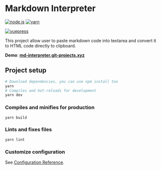 # **Markdown Interpreter**

[![node.js](https://img.shields.io/static/v1?label=Node.js&message=v11.15&color=339933&style=flat-square&logo=node.js&logoColor=ffffff)](https://nodejs.org/en)
[![yarn](https://img.shields.io/static/v1?label=Yarn&message=v1.22&color=2C8EBB&style=flat-square&logo=yarn&logoColor=ffffff)](https://yarnpkg.com/lang/en/)

[![vuepress](https://img.shields.io/static/v1?label=Vue.js&message=v2.6&color=4FC08D&style=flat-square&logo=vue.js&logoColor=ffffff)](https://vuejs.org/)

This project allow user to paste markdown code into textarea and convert it to HTML code directly to clipboard.

**Demo**: [**md-interpreter.git-projects.xyz**](http://md-interpreter.git-projects.xyz)

## Project setup
```bash
# Download dependencies, you can use npm install too
yarn
# Compiles and hot-reloads for development
yarn dev
```

### Compiles and minifies for production
```
yarn build
```

### Lints and fixes files
```
yarn lint
```

### Customize configuration
See [Configuration Reference](https://cli.vuejs.org/config/).
